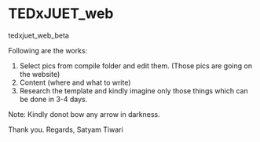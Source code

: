 # TEDxJUET_web
tedxjuet_web_beta

Following are the works:
1. Select pics from compile folder and edit them.
(Those pics are going on the website)
2. Content (where and what to write)
3. Research the template and kindly imagine only those things which can be done in 3-4 days.

Note: Kindly donot bow any arrow in darkness.

Thank you.
Regards,
Satyam Tiwari
